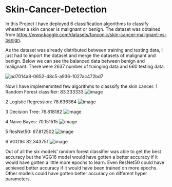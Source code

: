 # Skin-Cancer-Detection

In this Project I have deployed 6 classification algorithms to classify wheather a skin cancer is malignant or benign. The dataset was obtained from https://www.kaggle.com/datasets/fanconic/skin-cancer-malignant-vs-benign.  

As the dataset was already distributed between training and testing data, I just had to import the dataset and merge the datasets of malignant and benign. Below we can see the balanced data between benign and malignant. There were 2637 number of trainging data and 660 testing data. 

![ad7014a8-0652-48c5-a936-1027ac472bd7](https://user-images.githubusercontent.com/49121645/210022333-9558dd77-8774-4b85-84e9-1a5bd5883be7.png)

Now I have implememnted few algorithms to classsify the skin cancer. 
1	Random Forest classifier:	83.333333
![image](https://user-images.githubusercontent.com/49121645/210022657-34f0588b-1711-40b7-8479-deb657f39e62.png)

2	Logistic Regression: 78.636364
![image](https://user-images.githubusercontent.com/49121645/210022668-9ee53d72-fef3-4a31-94d4-1e1b0a0f430c.png)

3	Decision Tree: 76.818182
![image](https://user-images.githubusercontent.com/49121645/210022673-d6663ef9-c894-400f-a3aa-b2aa4a29a424.png)

4	Naive Bayes: 70.151515
![image](https://user-images.githubusercontent.com/49121645/210022681-01dddd91-26d2-4f4e-afda-45e28d38044c.png)

5	ResNet50: 67.812502
![image](https://user-images.githubusercontent.com/49121645/210022686-30448a71-afa9-45cb-95bb-eb4cdec85b9c.png)

6	VGG16: 82.343751
![image](https://user-images.githubusercontent.com/49121645/210022692-a48adf9d-ab9a-45dc-adc8-9bbd7867aa5a.png)

Out of all the six models’ random forest classifier was able to get the best accuracy but the VGG16 model would have gotten a better accuracy if it would have gotten a little more epochs to learn. Even ResNet50 could have achieved better accuracy if it would have been trained on more epochs. Other models could have gotten better accuracy on different hyper parameters.
